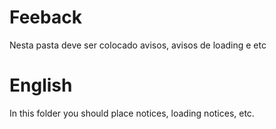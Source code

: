 # Feeback 

Nesta pasta deve ser colocado avisos, avisos de loading e etc

# English

In this folder you should place notices, loading notices, etc.